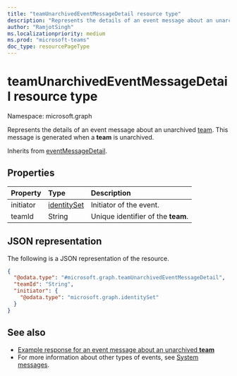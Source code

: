 ```yaml
---
title: "teamUnarchivedEventMessageDetail resource type"
description: "Represents the details of an event message about an unarchived team."
author: "RamjotSingh"
ms.localizationpriority: medium
ms.prod: "microsoft-teams"
doc_type: resourcePageType
---
```


# teamUnarchivedEventMessageDetail resource type

Namespace: microsoft.graph

Represents the details of an event message about an unarchived [team](../resources/team.md).
This message is generated when a **team** is unarchived.


Inherits from [eventMessageDetail](../resources/eventmessagedetail.md).

## Properties
|Property|Type|Description|
|:---|:---|:---|
|initiator|[identitySet](../resources/identityset.md)|Initiator of the event.|
|teamId|String|Unique identifier of the **team**.|

## JSON representation
The following is a JSON representation of the resource.
<!-- {
  "blockType": "resource",
  "@odata.type": "microsoft.graph.teamUnarchivedEventMessageDetail",
  "baseType": "microsoft.graph.eventMessageDetail"
}
-->
``` json
{
  "@odata.type": "#microsoft.graph.teamUnarchivedEventMessageDetail",
  "teamId": "String",
  "initiator": {
    "@odata.type": "microsoft.graph.identitySet"
  }
}
```


## See also
- [Example response for an event message about an unarchived **team**](/graph/system-messages/#team-unarchived)
- For more information about other types of events, see [System messages](/graph/system-messages).
